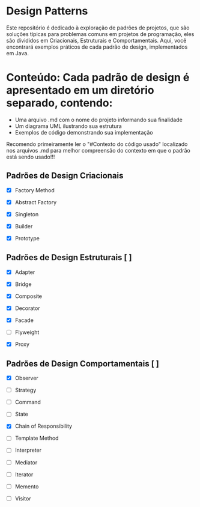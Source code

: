 # Design Patterns
Este repositório é dedicado à exploração de padrões de projetos, que são soluções típicas para problemas comuns em projetos de programação, eles são divididos em Criacionais, Estruturais e Comportamentais. Aqui, você encontrará exemplos práticos de cada padrão de design, implementados em Java.

# Conteúdo: Cada padrão de design é apresentado em um diretório separado, contendo:

- Uma arquivo .md com o nome do projeto informando sua finalidade
- Um diagrama UML ilustrando sua estrutura
- Exemplos de código demonstrando sua implementação

Recomendo primeiramente ler o "#Contexto do código usado" localizado nos arquivos .md para melhor compreensão do contexto em que o padrão está sendo usado!!!

## Padrões de Design Criacionais

- [X] Factory Method

- [X] Abstract Factory 

- [X] Singleton

- [X] Builder

- [X] Prototype

## Padrões de Design Estruturais [ ]

- [X] Adapter 

- [X] Bridge 

- [X] Composite 

- [X] Decorator

- [X] Facade

- [ ] Flyweight

- [X] Proxy 

## Padrões de Design Comportamentais [ ]

- [X] Observer 

- [ ] Strategy 

- [ ] Command 

- [ ] State 

- [X] Chain of Responsibility 

- [ ] Template Method 

- [ ] Interpreter 

- [ ] Mediator 

- [ ] Iterator

- [ ] Memento

- [ ] Visitor